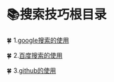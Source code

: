 # :books:搜索技巧根目录

:four_leaf_clover: 1.[google搜索的使用](./google搜索的使用.md)

:four_leaf_clover: 2.[百度搜索的使用](./百度搜索的使用.md)

:four_leaf_clover: 3.[github的使用](./github的使用.md)
